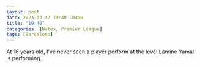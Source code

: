 ```yaml
---
layout: post
date: 2023-08-27 19:40 -0400
title: "19:40"
categories: [Notes, Premier League]
tags: [Barcelona]
---
```


At 16 years old, I've never seen a player perform at the level Lamine Yamal is performing. 


